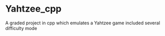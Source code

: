 # Yahtzee_cpp
A graded project in cpp which emulates a Yahtzee game included several difficulty mode
